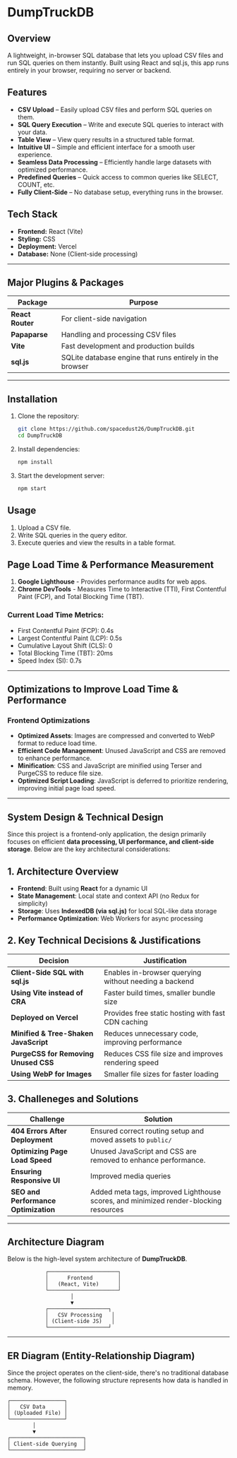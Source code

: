# DumpTruckDB

## Overview
A lightweight, in-browser SQL database that lets you upload CSV files and run SQL queries on them instantly. Built using React and sql.js, this app runs entirely in your browser, requiring no server or backend.

## Features
- **CSV Upload** – Easily upload CSV files and perform SQL queries on them.
- **SQL Query Execution** – Write and execute SQL queries to interact with your data.
- **Table View** – View query results in a structured table format.
- **Intuitive UI** – Simple and efficient interface for a smooth user experience.
- **Seamless Data Processing** – Efficiently handle large datasets with optimized performance.
- **Predefined Queries** –  Quick access to common queries like SELECT, COUNT, etc.
- **Fully Client-Side** – No database setup, everything runs in the browser.

## Tech Stack
- **Frontend:** React (Vite)
- **Styling:** CSS
- **Deployment:** Vercel
- **Database:** None (Client-side processing)

---

## **Major Plugins & Packages**
| Package           | Purpose |
|------------------|-----------------|
| **React Router** | For client-side navigation |
| **Papaparse**   | Handling and processing CSV files |
| **Vite**         | Fast development and production builds |
| **sql.js**         | SQLite database engine that runs entirely in the browser |
---

## Installation
1. Clone the repository:
   ```sh
   git clone https://github.com/spacedust26/DumpTruckDB.git
   cd DumpTruckDB
   ```
2. Install dependencies:
   ```sh
   npm install
   ```
3. Start the development server:
   ```sh
   npm start
   ```

## Usage
1. Upload a CSV file.
2. Write SQL queries in the query editor.
3. Execute queries and view the results in a table format.

## **Page Load Time & Performance Measurement**
1. **Google Lighthouse** - Provides performance audits for web apps.
2. **Chrome DevTools** - Measures Time to Interactive (TTI), First Contentful Paint (FCP), and Total Blocking Time (TBT).

### **Current Load Time Metrics:**
- First Contentful Paint (FCP): 0.4s
- Largest Contentful Paint (LCP): 0.5s
- Cumulative Layout Shift (CLS): 0
- Total Blocking Time (TBT): 20ms
- Speed Index (SI): 0.7s

---

## **Optimizations to Improve Load Time & Performance**

### **Frontend Optimizations**
- **Optimized Assets**: Images are compressed and converted to WebP format to reduce load time.  
- **Efficient Code Management**: Unused JavaScript and CSS are removed to enhance performance.  
- **Minification**: CSS and JavaScript are minified using Terser and PurgeCSS to reduce file size.  
- **Optimized Script Loading**: JavaScript is deferred to prioritize rendering, improving initial page load speed.

---

## **System Design & Technical Design**

Since this project is a frontend-only application, the design primarily focuses on efficient **data processing, UI performance, and client-side storage**. Below are the key architectural considerations:  

## **1. Architecture Overview**  
- **Frontend**: Built using **React** for a dynamic UI  
- **State Management**: Local state and context API (no Redux for simplicity)  
- **Storage**: Uses **IndexedDB (via sql.js)** for local SQL-like data storage  
- **Performance Optimization**: Web Workers for async processing  
## **2. Key Technical Decisions & Justifications**  

| Decision | Justification |
|----------|--------------|
| **Client-Side SQL with sql.js** | Enables in-browser querying without needing a backend |
| **Using Vite instead of CRA** | Faster build times, smaller bundle size |
| **Deployed on Vercel** | Provides free static hosting with fast CDN caching |
| **Minified & Tree-Shaken JavaScript** | Reduces unnecessary code, improving performance |
| **PurgeCSS for Removing Unused CSS** | Reduces CSS file size and improves rendering speed |
| **Using WebP for Images** | Smaller file sizes for faster loading |

## **3. Challeneges and Solutions** 
| Challenge | Solution |
|-----------|----------|
| **404 Errors After Deployment** | Ensured correct routing setup and moved assets to `public/` |
| **Optimizing Page Load Speed** | Unused JavaScript and CSS are removed to enhance performance.  |
| **Ensuring Responsive UI** | Improved media queries |
| **SEO and Performance Optimization** | Added meta tags, improved Lighthouse scores, and minimized render-blocking resources |

---

## **Architecture Diagram**
Below is the high-level system architecture of **DumpTruckDB**.

```plaintext
            ┌──────────────────────┐
            │      Frontend        │
            │   (React, Vite)      │
            └──────────────────────┘
                    │                    
                    ▼                    
            ┌───────────────────┐
            │   CSV Processing   │
            │ (Client-side JS)   │
            └───────────────────┘
````
--- 
## **ER Diagram (Entity-Relationship Diagram)**
Since the project operates on the client-side, there's no traditional database schema. However, the following structure represents how data is handled in memory.

```plaintext
┌─────────────────┐  
│   CSV Data      │  
│ (Uploaded File) │  
└─────────────────┘  
        │        
        ▼        
┌───────────────────────┐  
│ Client-side Querying  │  
└───────────────────────┘  
```
